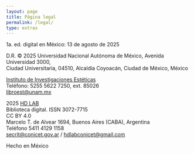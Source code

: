 ```yaml
---
layout: page
title: Página legal
permalink: /legal/
type: extras
---
```





1a. ed. digital en México: 13 de agosto de 2025 

D.R. © 2025 Universidad Nacional Autónoma de México,
Avenida Universidad 3000,  
Ciudad Universitaria, 04510, Alcaldía Coyoacán, Ciudad de México, México
 

<a href="https://www.esteticas.unam.mx/" target="blank">Instituto de Investigaciones Estéticas</a>  
Teléfono: 5255 5622 7250, ext. 85026  
[libroest@unam.mx](mailto:libroest@unam.mx)   
 

 
2025 <a href="https://hdlab.space/" target="blank">HD LAB</a>  
Biblioteca digital. ISSN 3072-7715  
CC BY 4.0   
Marcelo T. de Alvear 1694, Buenos Aires (CABA), Argentina  
Teléfono 5411 4129 1158  
[secrit@conicet.gov.ar](mailto:secrit@conicet.gov.ar) / [hdlabconicet@gmail.com](mailto:hdlabconicet@gmail.com)

Hecho en México




